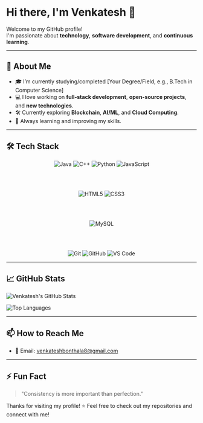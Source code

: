 # Hi there, I'm Venkatesh 👋

Welcome to my GitHub profile!  
I'm passionate about **technology**, **software development**, and **continuous learning**.

---

## 🚀 About Me

- 🎓 I’m currently studying/completed [Your Degree/Field, e.g., B.Tech in Computer Science]
- 💻 I love working on **full-stack development**, **open-source projects**, and **new technologies**.
- 🛠️ Currently exploring **Blockchain**, **AI/ML**, and **Cloud Computing**.
- 🌱 Always learning and improving my skills.

---

## 🛠️ Tech Stack

<div align="center">
  
  <!-- Programming Languages -->
  <img src="https://img.shields.io/badge/Java-ED8B00?style=for-the-badge&logo=java&logoColor=white" alt="Java"/>
  <img src="https://img.shields.io/badge/C++-00599C?style=for-the-badge&logo=c%2B%2B&logoColor=white" alt="C++"/>
  <img src="https://img.shields.io/badge/Python-3776AB?style=for-the-badge&logo=python&logoColor=white" alt="Python"/>
  <img src="https://img.shields.io/badge/JavaScript-F7DF1E?style=for-the-badge&logo=javascript&logoColor=black" alt="JavaScript"/>
 
  <br><br>

  <!-- Frontend Development -->
  <img src="https://img.shields.io/badge/HTML5-E34F26?style=for-the-badge&logo=html5&logoColor=white" alt="HTML5"/>
  <img src="https://img.shields.io/badge/CSS3-1572B6?style=for-the-badge&logo=css3&logoColor=white" alt="CSS3"/>

  <br><br>

  <!-- Databases -->
  <img src="https://img.shields.io/badge/MySQL-005C84?style=for-the-badge&logo=mysql&logoColor=white" alt="MySQL"/>
 

  <br><br>

  <!-- Tools -->
  <img src="https://img.shields.io/badge/Git-F05032?style=for-the-badge&logo=git&logoColor=white" alt="Git"/>
  <img src="https://img.shields.io/badge/GitHub-181717?style=for-the-badge&logo=github&logoColor=white" alt="GitHub"/>
  <img src="https://img.shields.io/badge/VS%20Code-0078d7?style=for-the-badge&logo=visual%20studio%20code&logoColor=white" alt="VS Code"/>


</div>


---

## 📈 GitHub Stats

![Venkatesh's GitHub Stats](https://github-readme-stats.vercel.app/api?username=venkatesh0029&show_icons=true&theme=radical)

![Top Languages](https://github-readme-stats.vercel.app/api/top-langs/?username=venkatesh0029&layout=compact&theme=radical)

---

## 📫 How to Reach Me

- 📧 Email: venkateshbonthala8@gmail.com


---

## ⚡ Fun Fact

> "Consistency is more important than perfection."

Thanks for visiting my profile! ⭐ Feel free to check out my repositories and connect with me!





